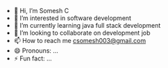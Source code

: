 - 👋 Hi, I’m Somesh C
- 👀 I’m interested in software development
- 🌱 I’m currently learning java full stack development
- 💞️ I’m looking to collaborate on development job
- 📫 How to reach me csomesh003@gmail.com
- 😄 Pronouns: ...
- ⚡ Fun fact: ...

<!---
Somesh-C/Somesh-C is a ✨ special ✨ repository because its `README.md` (this file) appears on your GitHub profile.
You can click the Preview link to take a look at your changes.
--->
